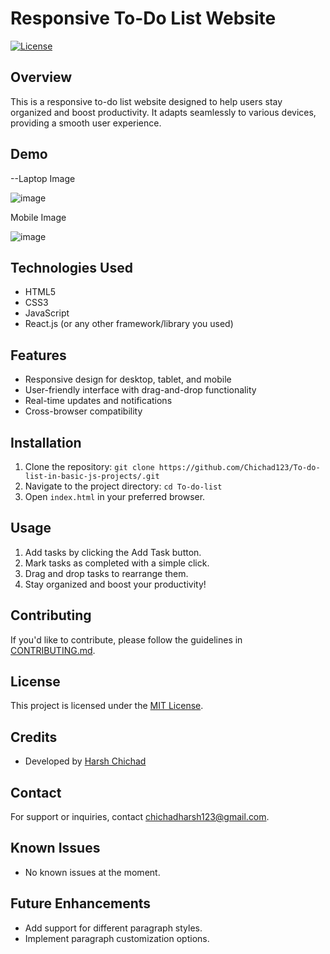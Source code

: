 # Responsive To-Do List Website

[![License](https://img.shields.io/badge/license-MIT-blue.svg)](LICENSE)

## Overview

This is a responsive to-do list website designed to help users stay organized and boost productivity. It adapts seamlessly to various devices, providing a smooth user experience.

## Demo

--Laptop Image

![image](https://github.com/Chichad123/To-do-list-in-basic-js-projects/assets/90617283/3d9ab17e-981c-4145-a055-a863fb71d7c5)

Mobile Image

![image](https://github.com/Chichad123/To-do-list-in-basic-js-projects/assets/90617283/a8069879-6ce5-427c-8b47-6ad3e9eb792f)





## Technologies Used

- HTML5
- CSS3
- JavaScript
- React.js (or any other framework/library you used)

## Features

- Responsive design for desktop, tablet, and mobile
- User-friendly interface with drag-and-drop functionality
- Real-time updates and notifications
- Cross-browser compatibility

## Installation

1. Clone the repository: `git clone https://github.com/Chichad123/To-do-list-in-basic-js-projects/.git`
2. Navigate to the project directory: `cd To-do-list`
3. Open `index.html` in your preferred browser.

## Usage

1. Add tasks by clicking the Add Task button.
2. Mark tasks as completed with a simple click.
3. Drag and drop tasks to rearrange them.
4. Stay organized and boost your productivity!

## Contributing

If you'd like to contribute, please follow the guidelines in [CONTRIBUTING.md](CONTRIBUTING.md).

## License

This project is licensed under the [MIT License](LICENSE).

## Credits

- Developed by [Harsh Chichad](https://github.com/Chichad123/)

## Contact

For support or inquiries, contact [chichadharsh123@gmail.com](mailto:your.chichadharsh123@gmail.com).

## Known Issues

- No known issues at the moment.

## Future Enhancements

- Add support for different paragraph styles.
- Implement paragraph customization options.
















